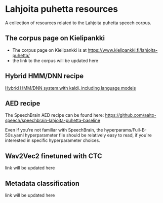 # Lahjoita puhetta resources
A collection of resources related to the Lahjoita puhetta speech corpus.

## The corpus page on Kielipankki
- The corpus page on Kielipankki is at https://www.kielipankki.fi/lahjoita-puhetta/
- the link to the corpus will be updated here

## Hybrid HMM/DNN recipe
[Hybrid HMM/DNN system with kaldi, including language models](https://github.com/aalto-speech/lahjoita-puhetta-baseline-kaldi)

## AED recipe
The SpeechBrain AED recipe can be found here:
https://github.com/aalto-speech/speechbrain-lahjoita-puhetta-baseline

Even if you're not familiar with SpeechBrain, the hyperparams/Full-B-50s.yaml hyperparameter file should be relatively easy to read, if you're interested in specific hyperparameter choices.

## Wav2Vec2 finetuned with CTC
link will be updated here


## Metadata classification
link will be updated here